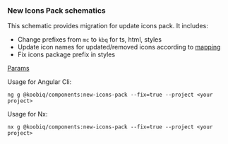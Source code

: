 ### New Icons Pack schematics

This schematic provides migration for update icons pack. It includes:

-   Change prefixes from `mc` to `kbq` for ts, html, styles
-   Update icon names for updated/removed icons according to [mapping](data.ts)
-   Fix icons package prefix in styles

[Params](schema.ts)

Usage for Angular Cli:

```shell
ng g @koobiq/components:new-icons-pack --fix=true --project <your project>
```

Usage for Nx:

```shell
nx g @koobiq/components:new-icons-pack --fix=true --project <your project>
```
